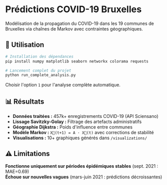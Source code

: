 # Prédictions COVID-19 Bruxelles
Modélisation de la propagation du COVID-19 dans les 19 communes de Bruxelles via chaînes de Markov avec contraintes géographiques.

## 🚀 Utilisation

```bash
# Installation des dépendances
pip install numpy matplotlib seaborn networkx colorama requests

# Lancement complet du projet
python run_complete_analysis.py
```

Choisir l'option `1` pour l'analyse complète automatique.

## 📊 Résultats

- **Données traitées :** 457k+ enregistrements COVID-19 (API Sciensano)
- **Lissage Savitzky-Golay :** Filtrage des artefacts administratifs
- **Géographie Dijkstra :** Poids d'influence entre communes  
- **Modèle Markov :** `X⃗(t+1) = A · X⃗(t)` avec corrections de stabilité
- **Visualisations :** 10+ graphiques générés dans `/visualizations/`

## ⚠️ Limitations

**Fonctionne uniquement sur périodes épidémiques stables** (sept. 2021 : MAE=0.69)  
**Échoue sur nouvelles vagues** (mars-juin 2021 : prédictions décroissantes)
